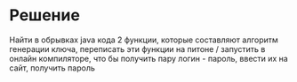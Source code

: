 # Решение

Найти в обрывках java кода 2 функции, которые составляют алгоритм генерации ключа, переписать эти функции на питоне / запустить в онлайн компиляторе, что бы получить пару логин - пароль, ввести их на сайт, получить пароль